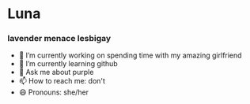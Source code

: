 # Luna
### lavender menace lesbigay

- 🔭 I’m currently working on spending time with my amazing girlfriend
- 🌱 I’m currently learning github
- 💬 Ask me about purple
- 📫 How to reach me: don't
- 😄 Pronouns: she/her
